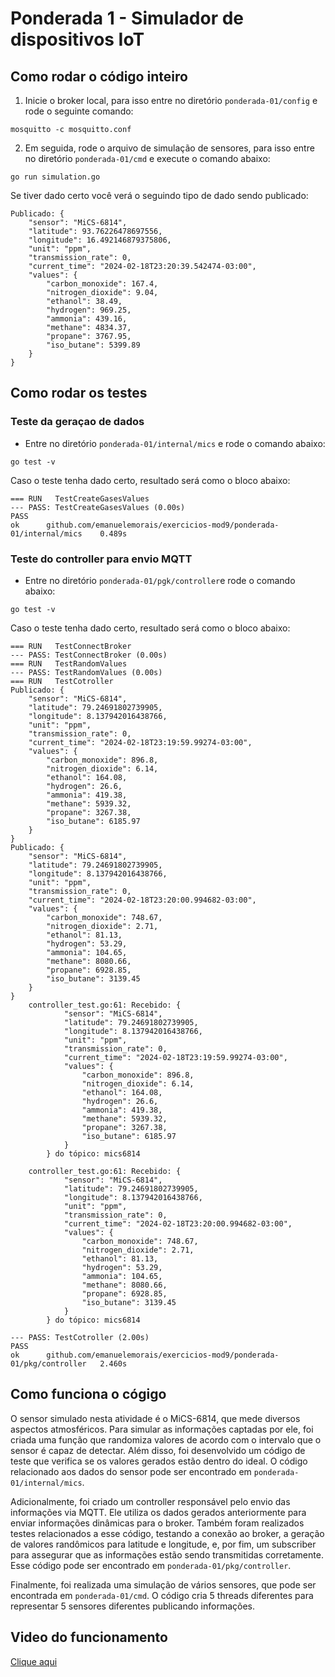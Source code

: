 # Ponderada 1 - Simulador de dispositivos IoT 
## Como rodar o código inteiro

1. Inicie o broker local, para isso entre no diretório `ponderada-01/config` e rode o seguinte comando:
```
mosquitto -c mosquitto.conf
```

2. Em seguida, rode o arquivo de simulação de sensores, para isso entre no diretório `ponderada-01/cmd` e execute o comando abaixo:
```
go run simulation.go
```

Se tiver dado certo você verá o seguindo tipo de dado sendo publicado:

```
Publicado: {
    "sensor": "MiCS-6814",
    "latitude": 93.76226478697556,
    "longitude": 16.492146879375806,
    "unit": "ppm",
    "transmission_rate": 0,
    "current_time": "2024-02-18T23:20:39.542474-03:00",
    "values": {
        "carbon_monoxide": 167.4,
        "nitrogen_dioxide": 9.04,
        "ethanol": 38.49,
        "hydrogen": 969.25,
        "ammonia": 439.16,
        "methane": 4834.37,
        "propane": 3767.95,
        "iso_butane": 5399.89
    }
}
```

## Como rodar os testes
### Teste da geraçao de dados
- Entre no diretório `ponderada-01/internal/mics` e rode o comando abaixo:
```
go test -v
```

Caso o teste tenha dado certo, resultado será como o bloco abaixo:
```
=== RUN   TestCreateGasesValues
--- PASS: TestCreateGasesValues (0.00s)
PASS
ok      github.com/emanuelemorais/exercicios-mod9/ponderada-01/internal/mics    0.489s
```

### Teste do controller para envio MQTT
- Entre no diretório `ponderada-01/pgk/controller`e rode o comando abaixo:
```
go test -v
```
Caso o teste tenha dado certo, resultado será como o bloco abaixo:
```
=== RUN   TestConnectBroker
--- PASS: TestConnectBroker (0.00s)
=== RUN   TestRandomValues
--- PASS: TestRandomValues (0.00s)
=== RUN   TestCotroller
Publicado: {
    "sensor": "MiCS-6814",
    "latitude": 79.24691802739905,
    "longitude": 8.137942016438766,
    "unit": "ppm",
    "transmission_rate": 0,
    "current_time": "2024-02-18T23:19:59.99274-03:00",
    "values": {
        "carbon_monoxide": 896.8,
        "nitrogen_dioxide": 6.14,
        "ethanol": 164.08,
        "hydrogen": 26.6,
        "ammonia": 419.38,
        "methane": 5939.32,
        "propane": 3267.38,
        "iso_butane": 6185.97
    }
}
Publicado: {
    "sensor": "MiCS-6814",
    "latitude": 79.24691802739905,
    "longitude": 8.137942016438766,
    "unit": "ppm",
    "transmission_rate": 0,
    "current_time": "2024-02-18T23:20:00.994682-03:00",
    "values": {
        "carbon_monoxide": 748.67,
        "nitrogen_dioxide": 2.71,
        "ethanol": 81.13,
        "hydrogen": 53.29,
        "ammonia": 104.65,
        "methane": 8080.66,
        "propane": 6928.85,
        "iso_butane": 3139.45
    }
}
    controller_test.go:61: Recebido: {
            "sensor": "MiCS-6814",
            "latitude": 79.24691802739905,
            "longitude": 8.137942016438766,
            "unit": "ppm",
            "transmission_rate": 0,
            "current_time": "2024-02-18T23:19:59.99274-03:00",
            "values": {
                "carbon_monoxide": 896.8,
                "nitrogen_dioxide": 6.14,
                "ethanol": 164.08,
                "hydrogen": 26.6,
                "ammonia": 419.38,
                "methane": 5939.32,
                "propane": 3267.38,
                "iso_butane": 6185.97
            }
        } do tópico: mics6814
        
    controller_test.go:61: Recebido: {
            "sensor": "MiCS-6814",
            "latitude": 79.24691802739905,
            "longitude": 8.137942016438766,
            "unit": "ppm",
            "transmission_rate": 0,
            "current_time": "2024-02-18T23:20:00.994682-03:00",
            "values": {
                "carbon_monoxide": 748.67,
                "nitrogen_dioxide": 2.71,
                "ethanol": 81.13,
                "hydrogen": 53.29,
                "ammonia": 104.65,
                "methane": 8080.66,
                "propane": 6928.85,
                "iso_butane": 3139.45
            }
        } do tópico: mics6814
        
--- PASS: TestCotroller (2.00s)
PASS
ok      github.com/emanuelemorais/exercicios-mod9/ponderada-01/pkg/controller   2.460s
```



## Como funciona o cógigo

O sensor simulado nesta atividade é o MiCS-6814, que mede diversos aspectos atmosféricos. Para simular as informações captadas por ele, foi criada uma função que randomiza valores de acordo com o intervalo que o sensor é capaz de detectar. Além disso, foi desenvolvido um código de teste que verifica se os valores gerados estão dentro do ideal. O código relacionado aos dados do sensor pode ser encontrado em `ponderada-01/internal/mics`.

Adicionalmente, foi criado um controller responsável pelo envio das informações via MQTT. Ele utiliza os dados gerados anteriormente para enviar informações dinâmicas para o broker. Também foram realizados testes relacionados a esse código, testando a conexão ao broker, a geração de valores randômicos para latitude e longitude, e, por fim, um subscriber para assegurar que as informações estão sendo transmitidas corretamente. Esse código pode ser encontrado em `ponderada-01/pkg/controller`.

Finalmente, foi realizada uma simulação de vários sensores, que pode ser encontrada em `ponderada-01/cmd`. O código cria 5 threads diferentes para representar 5 sensores diferentes publicando informações.


## Video do funcionamento


[Clique aqui](https://www.youtube.com/watch?v=v_4snGECx5s)